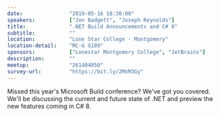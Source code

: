 ```yaml
---
date:               "2019-05-16 18:30:00"
speakers:           ["Jon Badgett", "Joseph Reynolds"]
title:              ".NET Build Announcements and C# 8"
subtitle:           ""
location:           "Lone Star College - Montgomery"
location-detail:    "MC-G G109"
sponsors:           ["Lonestar Montgomery College", "JetBrains"]
description:        ""
meetup:             "261404050"
survey-url:         "https://bit.ly/2MxM3Gy"
---
```


Missed this year's Microsoft Build conference? We've got you covered. We'll be discussing the current and future state of .NET and preview the new features coming in C# 8.